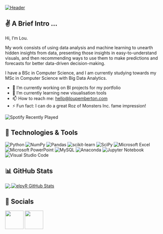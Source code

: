 [![Header](https://loupemberton.com/wp-content/uploads/2023/01/github-header-1.png "Header")](https://loupemberton.com/)

## &#x270c; A Brief Intro ...

Hi, I’m Lou. 

My work consists of using data analysis and machine learning to unearth hidden insights from data, presenting those insights in easy-to-understand visuals, and then recommending ways to use them to make predictions and forecasts for better data-driven decision-making.

I have a BSc in Computer Science, and I am currently studying towards my MSc in Computer Science with Big Data Analytics.

- 🔭 I’m currently working on BI projects for my portfolio
- 🌱 I’m currently learning new visualisation tools
- 📫 How to reach me: hello@loupemberton.com
- ⚡ Fun fact: I can do a great Roz of Monsters Inc. fame impression!

![Spotify Recently Played](https://spotify-recently-played-readme.vercel.app/api?user=313m5bcg73dqntmvpxbh26o4vnjq&count=2)

## 🔧 Technologies & Tools
![Python](https://img.shields.io/badge/python-3670A0?style=for-the-badge&logo=python&logoColor=ffdd54)
![NumPy](https://img.shields.io/badge/numpy-%23013243.svg?style=for-the-badge&logo=numpy&logoColor=white)
![Pandas](https://img.shields.io/badge/pandas-%23150458.svg?style=for-the-badge&logo=pandas&logoColor=white)
![scikit-learn](https://img.shields.io/badge/scikit--learn-%23F7931E.svg?style=for-the-badge&logo=scikit-learn&logoColor=white)
![SciPy](https://img.shields.io/badge/SciPy-%230C55A5.svg?style=for-the-badge&logo=scipy&logoColor=%white)
![Microsoft Excel](https://img.shields.io/badge/Microsoft_Excel-217346?style=for-the-badge&logo=microsoft-excel&logoColor=white)
![Microsoft PowerPoint](https://img.shields.io/badge/Microsoft_PowerPoint-B7472A?style=for-the-badge&logo=microsoft-powerpoint&logoColor=white)
![MySQL](https://img.shields.io/badge/mysql-%2300f.svg?style=for-the-badge&logo=mysql&logoColor=white)
![Anaconda](https://img.shields.io/badge/Anaconda-%2344A833.svg?style=for-the-badge&logo=anaconda&logoColor=white)
![Jupyter Notebook](https://img.shields.io/badge/jupyter-%23FA0F00.svg?style=for-the-badge&logo=jupyter&logoColor=white)
![Visual Studio Code](https://img.shields.io/badge/Visual%20Studio%20Code-0078d7.svg?style=for-the-badge&logo=visual-studio-code&logoColor=white)

<!-- ## &#x270d; Blog & Writing -->

## &#x1f4ca; GitHub Stats

<a href="https://github.com/elpyR/elpyR">
  <img align="center" src="https://github-readme-stats.vercel.app/api/top-langs/?username=elpyR&hide=java,html,tex&title_color=42E2BA&text_color=FFFFFF&icon_color=42E2BA&bg_color=000000&langs_count=3" />
</a>
<a href="https://github.com/elpyR/elpyR">
  <img align="center" src="https://github-readme-stats.vercel.app/api?username=elpyR&show_icons=true&line_height=27&count_private=true&title_color=42E2BA&text_color=FFFFFF&icon_color=42E2BA&bg_color=000000" alt="elpyR GitHub Stats" />
</a>

## &#x1f4e2; Socials

<p align="left">
<a href="https://twitter.com/LouPemberton_" target="blank"><img align="center" src="https://loupemberton.com/wp-content/uploads/2023/01/twitter.png" alt="" height="60" width="60" /></a>
<a href="https://www.linkedin.com/in/loupemberton/" target="blank"><img align="center" src="https://loupemberton.com/wp-content/uploads/2023/01/linkedin.png" alt="" height="60" width="60" /></a>
</p>

<!-- Resources -->
<!-- Icons: https://simpleicons.org/ -->
<!-- GitHub Stats: https://github.com/anuraghazra/github-readme-stats -->
<!-- Emojis: https://emojipedia.org/emoji/ -->
<!-- HTML Emojis: https://www.fileformat.info/index.htm -->
<!-- Badges: https://github.com/Ileriayo/markdown-badges -->
<!-- Inspiration for profile taken from https://github.com/MartinHeinz Read his article on GitHub profile tips and tricks here: https://towardsdatascience.com/build-a-stunning-readme-for-your-github-profile-9b80434fe5d7 -->
